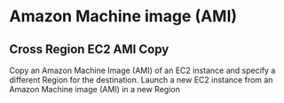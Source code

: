 # Amazon Machine image (AMI)


## Cross Region EC2 AMI Copy
Copy an Amazon Machine Image (AMI) of an EC2 instance and specify a different Region for the destination.
Launch a new EC2 instance from an Amazon Machine image (AMI) in a new Region